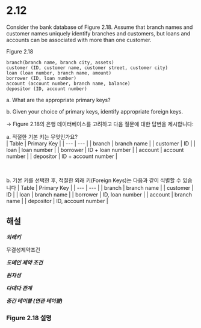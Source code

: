 # 2.12
 Consider the bank database of Figure 2.18. Assume that branch names and customer names uniquely identify branches and customers, but loans and accounts can be associated with more than one customer.

 Figure 2.18
```
branch(branch name, branch city, assets)
customer (ID, customer name, customer street, customer city)
loan (loan number, branch name, amount)
borrower (ID, loan number)
account (account number, branch name, balance)
depositor (ID, account number)
```

a. What are the appropriate primary keys?

b. Given your choice of primary keys, identify appropriate foreign keys.

-> Figure 2.18의 은행 데이터베이스를 고려하고 다음 질문에 대한 답변을 제시합니다:

a. 적절한 기본 키는 무엇인가요?    
| Table | Primary Key |
| --- | --- |
| branch | branch name |
| customer | ID |
| loan | loan number |
| borrower | ID + loan number |
| account | account number |
| depositor | ID + account number |

<br>

b. 기본 키를 선택한 후, 적절한 외래 키(Foreign Keys)는 다음과 같이 식별할 수 있습니다
| Table | Primary Key |
| --- | --- |
| branch | branch name |
| customer | ID |
| loan | branch name |
| borrower | ID, loan number |
| account | branch name |
| depositor | ID, account number | 



## 해설

***외래키***

무결성제약조건

***도메인 제약 조건***

***원자성***

***다대다 관계***

***중간 테이블 (연관 테이블)***

### Figure 2.18 설명